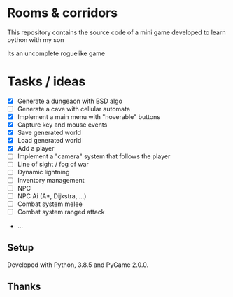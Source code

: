 # Rooms & corridors

This repository contains the source code of a mini game developed to learn python with my son

Its an uncomplete roguelike game


# Tasks / ideas

- [x] Generate a dungeaon with BSD algo
- [ ] Generate a cave with cellular automata
- [x] Implement a main menu with "hoverable" buttons
- [x] Capture key and mouse events
- [x] Save generated world
- [x] Load generated world
- [x] Add a player
- [ ] Implement a "camera" system that follows the player
- [ ] Line of sight / fog of war
- [ ] Dynamic lightning
- [ ] Inventory management
- [ ] NPC
- [ ] NPC Ai (A*, Dijkstra, ...)
- [ ] Combat system melee
- [ ] Combat system ranged attack
- ...

## Setup
Developed with Python, 3.8.5 and PyGame 2.0.0.


## Thanks

